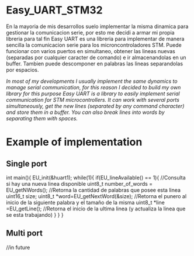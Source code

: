 # Easy_UART_STM32
En la mayoria de mis desarrollos suelo implementar la misma dinamica para gestionar la comunicacion serie, por esto me decidi a armar mi propia libreria para tal fin
Easy UART es una libreria para implementar de manera sencilla la comunicacion serie para los microncontroladores STM.
Puede funcionar con varios puertos en simultaneo, obtener las lineas  nuevas (separadas por cualquier caracter de comando) e ir almacenandolas en un buffer. Tambien puede descomponer en palabras las lineas separandolas por espacios.

_In most of my developments I usually implement the same dynamics to manage serial communication, for this reason I decided to build my own library for this purpose
Easy UART is a library to easily implement serial communication for STM microcontrollers.
It can work with several ports simultaneously, get the new lines (separated by any command character) and store them in a buffer. You can also break lines into words by separating them with spaces._

#   Example of implementation
## Single port
int main(){
    EU_init(&huart1);
    while(1){
	  if(EU_lineAvailable() == 1){        //Consulta si hay una nueva linea disponible
		  uint8_t number_of_words = EU_getNWords();    //Retorna la cantidad de palabras que posee esta linea
		  uint16_t size;
		  uint8_t *word=EU_getNextWord(&size); //Retorna el punero al inicio de la siguiente palabra y el tamaño de la misma
		  uint8_t *line =EU_getLine(); //Retorna el inicio de la ultima linea (y actualiza la linea que se esta trabajando)
	  }
    }
}

## Multi port

//in future
